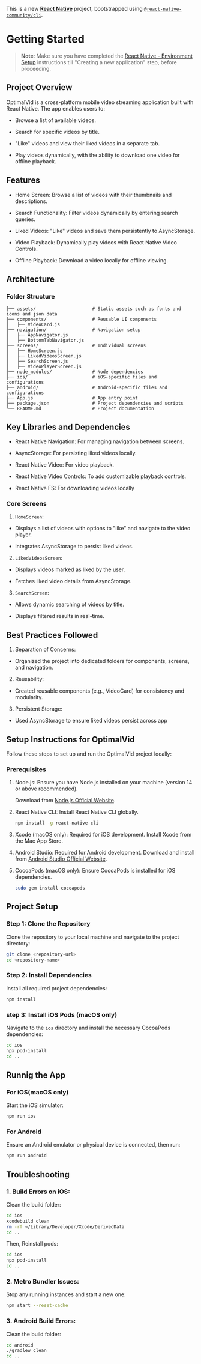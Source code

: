 This is a new [**React Native**](https://reactnative.dev) project, bootstrapped using [`@react-native-community/cli`](https://github.com/react-native-community/cli).

# Getting Started

>**Note**: Make sure you have completed the [React Native - Environment Setup](https://reactnative.dev/docs/environment-setup) instructions till "Creating a new application" step, before proceeding.

## Project Overview

OptimalVid is a cross-platform mobile video streaming application built with React Native. The app enables users to:

- Browse a list of available videos.

- Search for specific videos by title.

- "Like" videos and view their liked videos in a separate tab.

- Play videos dynamically, with the ability to download one video for offline playback.

## Features

- Home Screen: Browse a list of videos with their thumbnails and descriptions.

- Search Functionality: Filter videos dynamically by entering search queries.

- Liked Videos: "Like" videos and save them persistently to AsyncStorage.

- Video Playback: Dynamically play videos with React Native Video Controls.

- Offline Playback: Download a video locally for offline viewing.

## Architecture

### Folder Structure

```
├── assets/                     # Static assets such as fonts and icons and json data
├── components/                 # Reusable UI components
│   ├── VideoCard.js
├── navigation/                 # Navigation setup
│   ├── AppNavigator.js
│   ├── BottomTabNavigator.js
├── screens/                    # Individual screens
│   ├── HomeScreen.js
│   ├── LikedVideosScreen.js
│   ├── SearchScreen.js
│   ├── VideoPlayerScreen.js
├── node_modules/               # Node dependencies
├── ios/                        # iOS-specific files and configurations
├── android/                    # Android-specific files and configurations
├── App.js                      # App entry point
├── package.json                # Project dependencies and scripts
└── README.md                   # Project documentation
```

## Key Libraries and Dependencies

- React Native Navigation: For managing navigation between screens.

- AsyncStorage: For persisting liked videos locally.

- React Native Video: For video playback.

- React Native Video Controls: To add customizable playback controls.

- React Native FS: For downloading videos locally

### Core Screens

1. `HomeScreen`:

- Displays a list of videos with options to "like" and navigate to the video player.

- Integrates AsyncStorage to persist liked videos.

2. `LikedVideosScreen`:

- Displays videos marked as liked by the user.

- Fetches liked video details from AsyncStorage.

3. `SearchScreen`:

- Allows dynamic searching of videos by title.

- Displays filtered results in real-time.

## Best Practices Followed

1. Separation of Concerns:

- Organized the project into dedicated folders for components, screens, and navigation.

2. Reusability:

- Created reusable components (e.g., VideoCard) for consistency and modularity.

3. Persistent Storage:

- Used AsyncStorage to ensure liked videos persist across app

##  Setup Instructions for OptimalVid

Follow these steps to set up and run the OptimalVid project locally:

### Prerequisites

1. Node.js: Ensure you have Node.js installed on your machine (version 14 or above recommended).

   Download from [Node.js Official Website](https://nodejs.org/en).
   
2. React Native CLI: Install React Native CLI globally.

   ```bash
   npm install -g react-native-cli
   ```
3. Xcode (macOS only): Required for iOS development. Install Xcode from the Mac App Store.
   
4. Android Studio: Required for Android development. Download and install from [Android Studio Official Website](https://developer.android.com/studio).
5. CocoaPods (macOS only): Ensure CocoaPods is installed for iOS dependencies.

   ```bash
   sudo gem install cocoapods
   ```

## Project Setup

### Step 1: Clone the Repository

Clone the repository to your local machine and navigate to the project directory:

```bash
git clone <repository-url>
cd <repository-name>
```

### Step 2: Install Dependencies

Install all required project dependencies:

```bash
npm install
```

### step 3: Install iOS Pods (macOS only)

Navigate to the `ios` directory and install the necessary CocoaPods dependencies:

```bash
cd ios
npx pod-install
cd ..
```

## Runnig the App

### For iOS(macOS only)
Start the iOS simulator:

```bash
npm run ios
```
### For Android

Ensure an Android emulator or physical device is connected, then run:

```bash
npm run android
```

## Troubleshooting

### 1. Build Errors on iOS:

Clean the build folder:

```bash
cd ios
xcodebuild clean
rm -rf ~/Library/Developer/Xcode/DerivedData
cd ..
```
Then, Reinstall pods:

```bash
cd ios
npx pod-install
cd ..
```

### 2. Metro Bundler Issues:

Stop any running instances and start a new one:

```bash
npm start --reset-cache
```

### 3. Android Build Errors:

Clean the build folder:

```bash
cd android
./gradlew clean
cd ..
```
